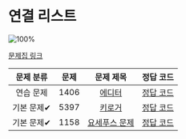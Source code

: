 # 연결 리스트

![100%](https://progress-bar.dev/3/?scale=3&title=progress&width=500&color=babaca&suffix=/3)

[문제집 링크](https://www.acmicpc.net/workbook/view/7308)

| 문제 분류 | 문제 | 문제 제목 | 정답 코드 |
| :--: | :--: | :--: | :--: |
| 연습 문제 | 1406 | [에디터](https://www.acmicpc.net/problem/1406) | [정답 코드](../0x04/solutions/1406.cpp) |
| 기본 문제✔ | 5397 | [키로거](https://www.acmicpc.net/problem/5397) | [정답 코드](../0x04/solutions/5397.cpp) |
| 기본 문제✔ | 1158 | [요세푸스 문제](https://www.acmicpc.net/problem/1158) | [정답 코드](../0x04/solutions/1158.cpp) |
